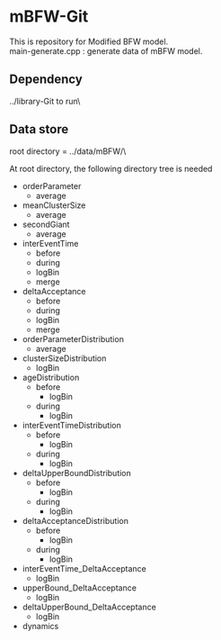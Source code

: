 # mBFW-Git
This is repository for Modified BFW model.\
main-generate.cpp : generate data of mBFW model.

## Dependency
../library-Git to run\

## Data store
root directory = ../data/mBFW/\

At root directory, the following directory tree is needed
* orderParameter
    * average
* meanClusterSize
    * average
* secondGiant
    * average
* interEventTime
    * before
    * during
    * logBin
    * merge
* deltaAcceptance
    * before
    * during
    * logBin
    * merge
* orderParameterDistribution
    * average
* clusterSizeDistribution
    * logBin
* ageDistribution
    * before
        * logBin
    * during
        * logBin
* interEventTimeDistribution
    * before
        * logBin
    * during
        * logBin
* deltaUpperBoundDistribution
    * before
        * logBin
    * during
        * logBin
* deltaAcceptanceDistribution
    * before
        * logBin
    * during
        * logBin
* interEventTime_DeltaAcceptance
    * logBin
* upperBound_DeltaAcceptance
    * logBin
* deltaUpperBound_DeltaAcceptance
    * logBin
* dynamics

